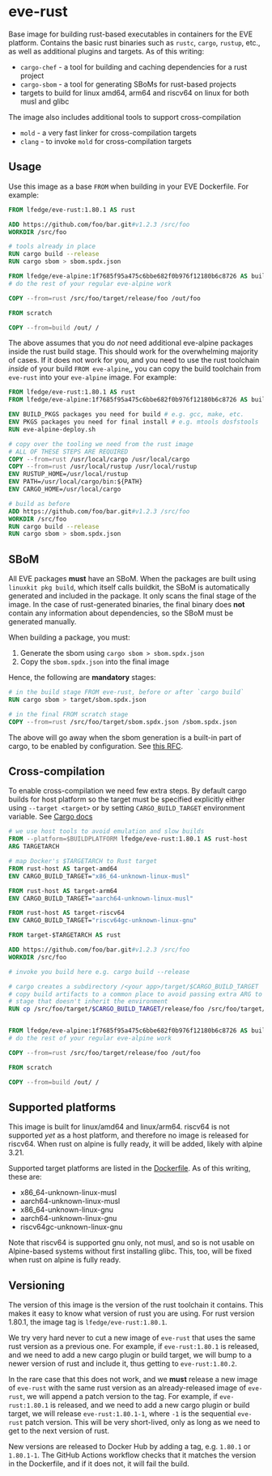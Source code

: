 # eve-rust

Base image for building rust-based executables in containers for the EVE platform. Contains the basic rust binaries
such as `rustc`, `cargo`, `rustup`, etc., as well as additional plugins and targets. As of this writing:

* `cargo-chef` - a tool for building and caching dependencies for a rust project
* `cargo-sbom` - a tool for generating SBoMs for rust-based projects
* targets to build for linux amd64, arm64 and riscv64 on linux for both musl and glibc

The image also includes additional tools to support cross-compilation

* `mold` - a very fast linker for cross-compilation targets
* `clang` - to invoke `mold` for cross-compilation targets

## Usage

Use this image as a base `FROM` when building in your EVE Dockerfile. For example:

```Dockerfile
FROM lfedge/eve-rust:1.80.1 AS rust

ADD https://github.com/foo/bar.git#v1.2.3 /src/foo
WORKDIR /src/foo

# tools already in place
RUN cargo build --release
RUN cargo sbom > sbom.spdx.json

FROM lfedge/eve-alpine:1f7685f95a475c6bbe682f0b976f12180b6c8726 AS build
# do the rest of your regular eve-alpine work

COPY --from=rust /src/foo/target/release/foo /out/foo

FROM scratch

COPY --from=build /out/ /
```

The above assumes that you do *not* need additional eve-alpine packages inside the rust build stage. This should work for
the overwhelming majority of cases. If it does not work for you, and you need to use the rust toolchain _inside_ of
your build `FROM eve-alpine`,, you can copy the build toolchain from `eve-rust` into your `eve-alpine` image. For example:

```Dockerfile
FROM lfedge/eve-rust:1.80.1 AS rust
FROM lfedge/eve-alpine:1f7685f95a475c6bbe682f0b976f12180b6c8726 AS build

ENV BUILD_PKGS packages you need for build # e.g. gcc, make, etc.
ENV PKGS packages you need for final install # e.g. mtools dosfstools
RUN eve-alpine-deploy.sh

# copy over the tooling we need from the rust image
# ALL OF THESE STEPS ARE REQUIRED
COPY --from=rust /usr/local/cargo /usr/local/cargo
COPY --from=rust /usr/local/rustup /usr/local/rustup
ENV RUSTUP_HOME=/usr/local/rustup
ENV PATH=/usr/local/cargo/bin:${PATH}
ENV CARGO_HOME=/usr/local/cargo

# build as before
ADD https://github.com/foo/bar.git#v1.2.3 /src/foo
WORKDIR /src/foo
RUN cargo build --release
RUN cargo sbom > sbom.spdx.json
```

## SBoM

All EVE packages **must** have an SBoM. When the packages are built using `linuxkit pkg build`, which
itself calls buildkit, the SBoM is automatically generated and included in the package. It only scans the
final stage of the image. In the case of rust-generated binaries, the final binary does **not**
contain any information about dependencies, so the SBoM must be generated manually.

When building a package, you must:

1. Generate the sbom using `cargo sbom > sbom.spdx.json`
1. Copy the `sbom.spdx.json` into the final image

Hence, the following are **mandatory** stages:

```Dockerfile
# in the build stage FROM eve-rust, before or after `cargo build`
RUN cargo sbom > target/sbom.spdx.json

# in the final FROM scratch stage
COPY --from=rust /src/foo/target/sbom.spdx.json /sbom.spdx.json
```

The above will go away when the sbom generation is a built-in part of cargo,
to be enabled by configuration. See [this RFC](https://github.com/rust-lang/rfcs/pull/3553).


## Cross-compilation

To enable cross-compilation we need few extra steps. By default cargo builds for host platform so the target must be specified explicitly either using `--target <target>` or by setting `CARGO_BUILD_TARGET` environment variable. See [Cargo docs](https://doc.rust-lang.org/cargo/reference/environment-variables.html?highlight=CARGO_BUILD_TARGET#configuration-environment-variables)

```Dockerfile
# we use host tools to avoid emulation and slow builds
FROM --platform=$BUILDPLATFORM lfedge/eve-rust:1.80.1 AS rust-host
ARG TARGETARCH

# map Docker's $TARGETARCH to Rust target
FROM rust-host AS target-amd64
ENV CARGO_BUILD_TARGET="x86_64-unknown-linux-musl"

FROM rust-host AS target-arm64
ENV CARGO_BUILD_TARGET="aarch64-unknown-linux-musl"

FROM rust-host AS target-riscv64
ENV CARGO_BUILD_TARGET="riscv64gc-unknown-linux-gnu"

FROM target-$TARGETARCH AS rust

ADD https://github.com/foo/bar.git#v1.2.3 /src/foo
WORKDIR /src/foo

# invoke you build here e.g. cargo build --release

# cargo creates a subdirectory /<your app>/target/$CARGO_BUILD_TARGET
# copy build artifacts to a common place to avoid passing extra ARG to following
# stage that doesn't inherit the environment
RUN cp /src/foo/target/$CARGO_BUILD_TARGET/release/foo /src/foo/target/release/foo


FROM lfedge/eve-alpine:1f7685f95a475c6bbe682f0b976f12180b6c8726 AS build
# do the rest of your regular eve-alpine work

COPY --from=rust /src/foo/target/release/foo /out/foo

FROM scratch

COPY --from=build /out/ /
```


## Supported platforms

This image is built for linux/amd64 and linux/arm64. riscv64 is
not supported _yet_ as a host platform, and therefore no image is released for riscv64.
When rust on alpine is fully ready, it will be added, likely with alpine 3.21.

Supported target platforms are listed in the [Dockerfile](./Dockerfile#L3). As of this writing, these
are:

* x86_64-unknown-linux-musl
* aarch64-unknown-linux-musl
* x86_64-unknown-linux-gnu
* aarch64-unknown-linux-gnu
* riscv64gc-unknown-linux-gnu

Note that riscv64 is supported gnu only, not musl, and so is not usable on Alpine-based systems
without first installing glibc. This, too, will be fixed when rust on alpine is fully ready.

## Versioning

The version of this image is the version of the rust toolchain it contains. This makes it easy to know what
version of rust you are using. For rust version 1.80.1, the image tag is `lfedge/eve-rust:1.80.1`.

We try very hard never to cut a new image of `eve-rust` that uses the same rust version as a previous one.
For example, if `eve-rust:1.80.1` is released, and we need to add a new cargo plugin or build target,
we will bump to a newer version of rust and include it, thus getting to `eve-rust:1.80.2`.

In the rare case that this does not work, and we **must** release a new image of `eve-rust` with the same rust version
as an already-released image of `eve-rust`, we will append a patch version to the tag. For example, if `eve-rust:1.80.1`
is released, and we need to add a new cargo plugin or build target, we will release `eve-rust:1.80.1-1`, where `-1` is
the sequential `eve-rust` patch version. This will be very short-lived, only as long as we need to get to the next
version of rust.

New versions are released to Docker Hub by adding a tag, e.g. `1.80.1` or `1.80.1-1`. The GitHub Actions workflow
checks that it matches the version in the Dockerfile, and if it does not, it will fail the build.
